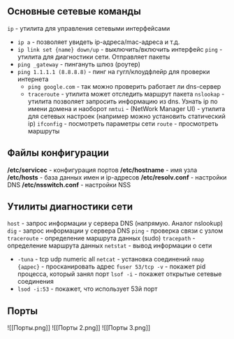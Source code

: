## Основные сетевые команды
`ip` - утилита для управления сетевыми интерфейсами
- `ip a` - позволяет увидеть ip-адреса/mac-адреса и т.д.
- `ip link set {name} down/up` - выключить/включить интерфейс
`ping` - утилита для диагностики сети. Отправляет пакеты
- `ping _gateway` - пингануть шлюз (роутер)
- `ping 1.1.1.1 (8.8.8.8)` - пинг на гугл/клоудфлейр для проверки интернета
	- `ping google.com` - так можно проверить работает ли dns-сервер
	- `traceroute` - утилита может отследить маршрут пакета
`nslookap` - утилита позволяет запросить информацию из dns. Узнать ip по имени домена и наоборот
`nmtui` - (NetWork Manager UI) - утилита для сетевых настроек (например можно установить статический ip)
`ifconfig` - посмотреть параметры сети
`route` - просмотреть маршруты

## Файлы конфигурации
**/etc/servicec** - конфигурация портов
**/etc/hostname** - имя узла
**/etc/hosts** - база данных имен и ip-адресов
**/etc/resolv.conf** - настройки DNS
**/etc/nsswitch.conf** - настройки NSS

## Утилиты диагностики сети
`host` - запрос информации у сервера DNS (напрямую. Аналог nslookup) 
`dig` - запрос информации у сервера DNS
`ping` - проверка связи с узлом
`traceroute` - определение маршрута данных (sudo)
`tracepath` - определение маршрута данных
`netstat` - вывод информации о сети
- `-tuna` - tcp udp numeric all
`netcat` - установка соединений
`nmap {адрес}` - просканировать адрес
`fuser 53/tcp -v` - покажет pid процесса, который занял порт
`lsof -i` - покажет открытые сетевые соединения
- `lsod -i:53` - покажет, что использует 53й порт


## Порты
![[Порты.png]]
![[Порты 2.png]]
![[Порты 3.png]]
